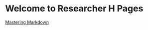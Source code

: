 # Welcome to Researcher H Pages

[Mastering Markdown](https://guides.github.com/features/mastering-markdown/)
